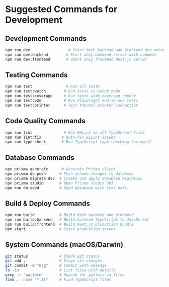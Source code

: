 # Suggested Commands for Development

## Development Commands
```bash
npm run dev                 # Start both backend and frontend dev servers
npm run dev:backend        # Start only backend server with nodemon
npm run dev:frontend       # Start only frontend Next.js server
```

## Testing Commands
```bash
npm run test               # Run all tests
npm run test:watch        # Run tests in watch mode
npm run test:coverage     # Run tests with coverage report
npm run test:e2e          # Run Playwright end-to-end tests
npm run test:printer      # Test thermal printer connection
```

## Code Quality Commands
```bash
npm run lint              # Run ESLint on all TypeScript files
npm run lint:fix         # Auto-fix ESLint issues
npm run type-check       # Run TypeScript type checking (no emit)
```

## Database Commands
```bash
npx prisma generate      # Generate Prisma client
npx prisma db push      # Push schema changes to database
npx prisma migrate dev  # Create and apply database migration
npx prisma studio       # Open Prisma Studio GUI
npm run db:seed         # Seed database with test data
```

## Build & Deploy Commands
```bash
npm run build           # Build both backend and frontend
npm run build:backend   # Build backend TypeScript to JavaScript
npm run build:frontend  # Build Next.js production bundle
npm start               # Start production server
```

## System Commands (macOS/Darwin)
```bash
git status              # Check git status
git add .               # Stage all changes
git commit -m "msg"     # Commit with message
ls -la                  # List files with details
grep -r "pattern" .     # Search for pattern in files
find . -name "*.ts"     # Find TypeScript files
```